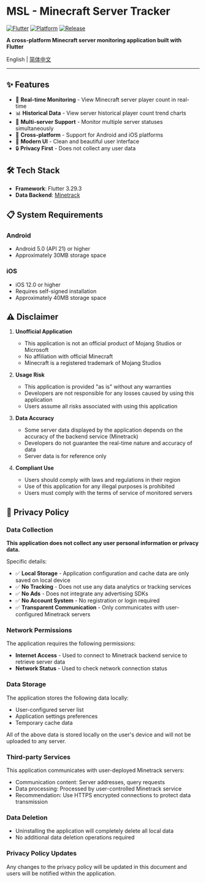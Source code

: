 # MSL - Minecraft Server Tracker

[![Flutter](https://img.shields.io/badge/Flutter-3.29.3-02569B?logo=flutter)](https://flutter.dev)
[![Platform](https://img.shields.io/badge/Platform-Android%20%7C%20iOS-brightgreen)]()
[![Release](https://img.shields.io/github/v/release/banxxx/MSL)]()

**A cross-platform Minecraft server monitoring application built with Flutter**

English | [简体中文](README.md)

---

## ✨ Features

- 🎯 **Real-time Monitoring** - View Minecraft server player count in real-time
- 📊 **Historical Data** - View server historical player count trend charts
- 🔄 **Multi-server Support** - Monitor multiple server statuses simultaneously
- 📱 **Cross-platform** - Support for Android and iOS platforms
- 🎨 **Modern UI** - Clean and beautiful user interface
- 🔒 **Privacy First** - Does not collect any user data

## 🛠️ Tech Stack

- **Framework**: Flutter 3.29.3
- **Data Backend**: [Minetrack](https://github.com/banxxx/Minetrack)

## 📋 System Requirements

### Android
- Android 5.0 (API 21) or higher
- Approximately 30MB storage space

### iOS
- iOS 12.0 or higher
- Requires self-signed installation
- Approximately 40MB storage space

## ⚠️ Disclaimer

1. **Unofficial Application**
    - This application is not an official product of Mojang Studios or Microsoft
    - No affiliation with official Minecraft
    - Minecraft is a registered trademark of Mojang Studios

2. **Usage Risk**
    - This application is provided "as is" without any warranties
    - Developers are not responsible for any losses caused by using this application
    - Users assume all risks associated with using this application

3. **Data Accuracy**
    - Some server data displayed by the application depends on the accuracy of the backend service (Minetrack)
    - Developers do not guarantee the real-time nature and accuracy of data
    - Server data is for reference only

4. **Compliant Use**
    - Users should comply with laws and regulations in their region
    - Use of this application for any illegal purposes is prohibited
    - Users must comply with the terms of service of monitored servers

## 🔐 Privacy Policy

### Data Collection

**This application does not collect any user personal information or privacy data.**

Specific details:

- ✅ **Local Storage** - Application configuration and cache data are only saved on local device
- ✅ **No Tracking** - Does not use any data analytics or tracking services
- ✅ **No Ads** - Does not integrate any advertising SDKs
- ✅ **No Account System** - No registration or login required
- ✅ **Transparent Communication** - Only communicates with user-configured Minetrack servers

### Network Permissions

The application requires the following permissions:

- **Internet Access** - Used to connect to Minetrack backend service to retrieve server data
- **Network Status** - Used to check network connection status

### Data Storage

The application stores the following data locally:

- User-configured server list
- Application settings preferences
- Temporary cache data

All of the above data is stored locally on the user's device and will not be uploaded to any server.

### Third-party Services

This application communicates with user-deployed Minetrack servers:

- Communication content: Server addresses, query requests
- Data processing: Processed by user-controlled Minetrack service
- Recommendation: Use HTTPS encrypted connections to protect data transmission

### Data Deletion

- Uninstalling the application will completely delete all local data
- No additional data deletion operations required

### Privacy Policy Updates

Any changes to the privacy policy will be updated in this document and users will be notified within the application.